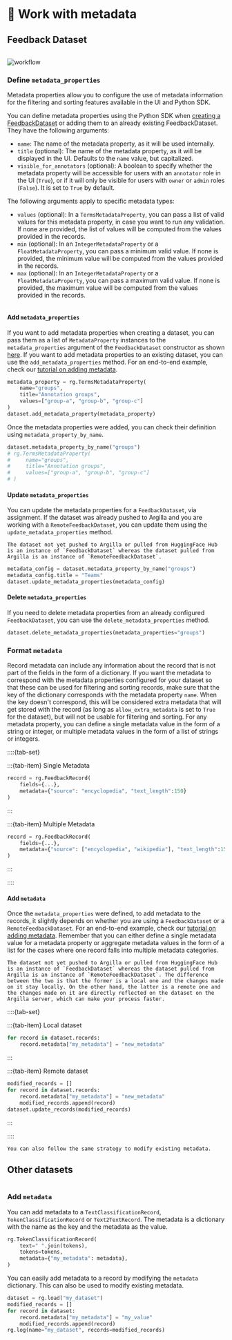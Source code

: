 # 💾 Work with metadata

## Feedback Dataset

```{include} /_common/feedback_dataset.md
```
![workflow](/_static/tutorials/end2end/base/workflow_metadata.svg)

### Define `metadata_properties`

Metadata properties allow you to configure the use of metadata information for the filtering and sorting features available in the UI and Python SDK.

You can define metadata properties using the Python SDK when [creating a FeedbackDataset](/practical_guides/create_update_dataset/create_dataset) or adding them to an already existing FeedbackDataset. They have the following arguments:

- `name`: The name of the metadata property, as it will be used internally.
- `title` (optional): The name of the metadata property, as it will be displayed in the UI. Defaults to the `name` value, but capitalized.
- `visible_for_annotators` (optional): A boolean to specify whether the metadata property will be accessible for users with an `annotator` role in the UI (`True`), or if it will only be visible for users with `owner` or `admin` roles (`False`). It is set to `True` by default.

The following arguments apply to specific metadata types:
- `values` (optional): In a `TermsMetadataProperty`, you can pass a list of valid values for this metadata property, in case you want to run any validation. If none are provided, the list of values will be computed from the values provided in the records.
- `min` (optional): In an `IntegerMetadataProperty` or a `FloatMetadataProperty`, you can pass a minimum valid value. If none is provided, the minimum value will be computed from the values provided in the records.
- `max` (optional): In an `IntegerMetadataProperty` or a `FloatMetadataProperty`, you can pass a maximum valid value. If none is provided, the maximum value will be computed from the values provided in the records.

```{include} /_common/tabs/metadata_types.md
```

#### Add `metadata_properties`

If you want to add metadata properties when creating a dataset, you can pass them as a list of `MetadataProperty` instances to the `metadata_properties` argument of the `FeedbackDataset` constructor as shown [here](/practical_guides/create_update_dataset/create_dataset.md#create-the-dataset). If you want to add metadata properties to an existing dataset, you can use the `add_metadata_properties` method. For an end-to-end example, check our [tutorial on adding metadata](/tutorials_and_integrations/tutorials/feedback/end2end_examples/add-metadata-003.ipynb).

```python
metadata_property = rg.TermsMetadataProperty(
    name="groups",
    title="Annotation groups",
    values=["group-a", "group-b", "group-c"]
)
dataset.add_metadata_property(metadata_property)
```

Once the metadata properties were added, you can check their definition using `metadata_property_by_name`.

```python
dataset.metadata_property_by_name("groups")
# rg.TermsMetadataProperty(
#     name="groups",
#     title="Annotation groups",
#     values=["group-a", "group-b", "group-c"]
# )
```

#### Update `metadata_properties`

You can update the metadata properties for a `FeedbackDataset`, via assignment. If the dataset was already pushed to Argilla and you are working with a `RemoteFeedbackDataset`, you can update them using the `update_metadata_properties` method.

```{note}
The dataset not yet pushed to Argilla or pulled from HuggingFace Hub is an instance of `FeedbackDataset` whereas the dataset pulled from Argilla is an instance of `RemoteFeedbackDataset`.
```

```python
metadata_config = dataset.metadata_property_by_name("groups")
metadata_config.title = "Teams"
dataset.update_metadata_properties(metadata_config)
```

#### Delete `metadata_properties`

If you need to delete metadata properties from an already configured `FeedbackDataset`, you can use the `delete_metadata_properties` method.

```python
dataset.delete_metadata_properties(metadata_properties="groups")
```

### Format `metadata`

Record metadata can include any information about the record that is not part of the fields in the form of a dictionary. If you want the metadata to correspond with the metadata properties configured for your dataset so that these can be used for filtering and sorting records, make sure that the key of the dictionary corresponds with the metadata property `name`. When the key doesn't correspond, this will be considered extra metadata that will get stored with the record (as long as `allow_extra_metadata` is set to `True` for the dataset), but will not be usable for filtering and sorting. For any metadata property, you can define a single metadata value in the form of a string or integer, or multiple metadata values in the form of a list of strings or integers.

::::{tab-set}

:::{tab-item} Single Metadata

```python
record = rg.FeedbackRecord(
    fields={...},
    metadata={"source": "encyclopedia", "text_length":150}
)
```
:::

:::{tab-item} Multiple Metadata
```python
record = rg.FeedbackRecord(
    fields={...},
    metadata={"source": ["encyclopedia", "wikipedia"], "text_length":150}
)
```

:::

::::

#### Add `metadata`

Once the `metadata_properties` were defined, to add metadata to the records, it slightly depends on whether you are using a `FeedbackDataset` or a `RemoteFeedbackDataset`. For an end-to-end example, check our [tutorial on adding metadata](/tutorials_and_integrations/tutorials/feedback/end2end_examples/add-metadata-003.ipynb). Remember that you can either define a single metadata value for a metadata property or aggregate metadata values in the form of a list for the cases where one record falls into multiple metadata categories.

```{note}
The dataset not yet pushed to Argilla or pulled from HuggingFace Hub is an instance of `FeedbackDataset` whereas the dataset pulled from Argilla is an instance of `RemoteFeedbackDataset`. The difference between the two is that the former is a local one and the changes made on it stay locally. On the other hand, the latter is a remote one and the changes made on it are directly reflected on the dataset on the Argilla server, which can make your process faster.
```

::::{tab-set}

:::{tab-item} Local dataset
```python
for record in dataset.records:
    record.metadata["my_metadata"] = "new_metadata"
```
:::

:::{tab-item} Remote dataset
```python
modified_records = []
for record in dataset.records:
    record.metadata["my_metadata"] = "new_metadata"
    modified_records.append(record)
dataset.update_records(modified_records)
```
:::

::::

```{note}
You can also follow the same strategy to modify existing metadata.
```


## Other datasets

```{include} /_common/other_datasets.md
```

### Add `metadata`

You can add metadata to a `TextClassificationRecord`, `TokenClassificationRecord` or `Text2TextRecord`. The metadata is a dictionary with the name as the key and the metadata as the value.

```python
rg.TokenClassificationRecord(
    text=" ".join(tokens),
    tokens=tokens,
    metadata={"my_metadata": metadata},
)

```

You can easily add metadata to a record by modifying the `metadata` dictionary. This can also be used to modify existing metadata.

```python
dataset = rg.load("my_dataset")
modified_records = []
for record in dataset:
    record.metadata["my_metadata"] = "my_value"
    modified_records.append(record)
rg.log(name="my_dataset", records=modified_records)
```